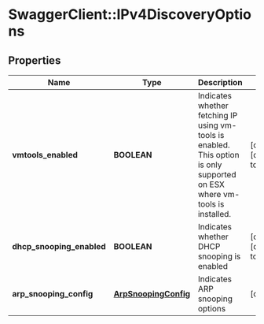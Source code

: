 # SwaggerClient::IPv4DiscoveryOptions

## Properties
Name | Type | Description | Notes
------------ | ------------- | ------------- | -------------
**vmtools_enabled** | **BOOLEAN** | Indicates whether fetching IP using vm-tools is enabled. This option is only supported on ESX where vm-tools is installed.  | [optional] [default to true]
**dhcp_snooping_enabled** | **BOOLEAN** | Indicates whether DHCP snooping is enabled | [optional] [default to true]
**arp_snooping_config** | [**ArpSnoopingConfig**](ArpSnoopingConfig.md) | Indicates ARP snooping options | [optional] 


